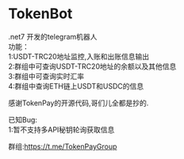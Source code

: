 # TokenBot
.net7 开发的telegram机器人     
功能：  
1:USDT-TRC20地址监控,入账和出账信息输出  
2:群组中可查询USDT-TRC20地址的余额以及其他信息  
3:群组中可查询实时汇率  
4:群组中查询ETH链上USDT和USDC的信息
  
感谢TokenPay的开源代码,哥们儿全都是抄的.  
  
已知Bug:  
1:暂不支持多API秘钥轮询获取信息  

 群组:https://t.me/TokenPayGroup


